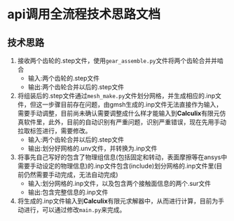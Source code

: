 # api调用全流程技术思路文档

## 技术思路
1. 接收两个齿轮的.step文件，使用`gear_assemble.py`文件将两个齿轮合并并啮合
    - 输入:两个齿轮的.step文件
    - 输出:两个齿轮合并以后的.step文件
2. 将组装后的.step文件通过`mesh_make.py`文件划分网格，并生成相应的.inp文件，但这一步骤目前存在问题，由gmsh生成的.inp文件无法直接作为输入，需要手动调整，目前尚未确认需要调整成什么样才能输入到**Calculix**有限元仿真软件里，此外，目前的自动识别有严重问题，识别严重错误，现在先用手动拉取标签进行，需要修改。
   - 输入:两个齿轮合并以后的.step文件
   - 输出:划分好网格的.unv文件，并转换为.inp文件
3. 将事先自己写好的包含了物理组信息(包括固定和转动，表面摩擦等在ansys中需要手动设定的物理信息)的.inp文件包含(include)划分网格的.inp文件里(目前仍然需要手动完成，无法自动完成)
    - 输入:划分网格的.inp文件，以及包含两个接触面信息的两个.sur文件
    - 输出:包含完整信息的.inp文件
4. 将生成的.inp文件输入到**Calculix**有限元求解器中，从而进行计算，目前为手动进行，可以通过修改`main.py`来完成。